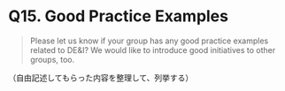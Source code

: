 # Q15. Good Practice Examples

> Please let us know if your group has any good practice examples related to DE&I?
> We would like to introduce good initiatives to other groups, too.

（自由記述してもらった内容を整理して、列挙する）